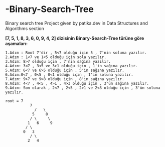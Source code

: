 # -Binary-Search-Tree
 Binary search tree Project given by patika.dev in Data Structures and Algorithms section

 **[7, 5, 1, 8, 3, 6, 0, 9, 4, 2] dizisinin Binary-Search-Tree türüne göre aşamaları:**

```
1.Adım : Root 7'dir , 5<7 olduğu için 5 , 7'nin soluna yazılır.
2.Adım : 1<7 ve 1<5 olduğu için sola yazılır.
3.Adım: 8>7 olduğu için , 7'nin sağına yazılır.
4.Adım: 3<7 , 3<5 ve 3>1 olduğu için , 1'in sağına yazılır.
5.Adım: 6<7 ve 6>5 olduğu için , 5'in sağına yazılır.
6.Adım:0<7 , 0<5 , 0<1 olduğu için , 1'in soluna yazılır.
7.Adım: 9>7 ve 9>8 olduğu için , 8'in sağına yazılır.
8.Adım: 4<7 , 4<5 , 4>1 , 4>3 olduğu için , 3'ün sağına yazılır.
9.Adım: Son olarak , 2<7 , 2<5 , 2>1 ve 2<3 olduğu için , 3'ün soluna yazılır.

```

 ```
root = 7
			7
		      /	  \
		     5     8
		    / \     \
		   1   6     9
		  / \          
		 0   3
		    / \
		   2   4    
 ```
